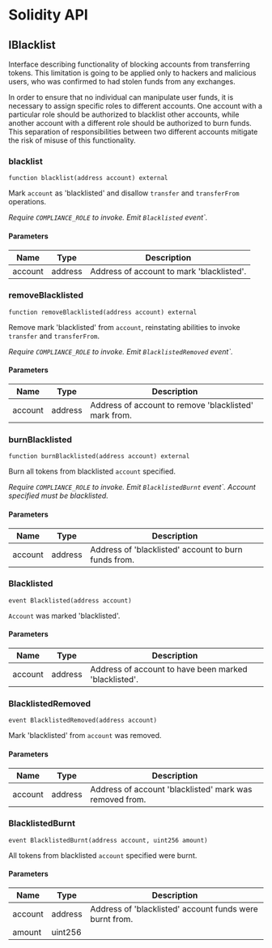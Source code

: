 # Solidity API

## IBlacklist

Interface describing functionality of blocking accounts from transferring tokens.
This limitation is going to be applied only to hackers and malicious users, who was confirmed to had stolen funds from any exchanges.

In order to ensure that no individual can manipulate user funds, it is necessary to assign specific roles to different accounts.
One account with a particular role should be authorized to blacklist other accounts, while another account with a different role should be authorized to burn funds.
This separation of responsibilities between two different accounts mitigate the risk of misuse of this functionality.

### blacklist

```solidity
function blacklist(address account) external
```

Mark `account` as 'blacklisted' and disallow `transfer` and `transferFrom` operations.

_Require `COMPLIANCE_ROLE` to invoke. Emit `Blacklisted` event`._

#### Parameters

| Name    | Type    | Description                               |
| ------- | ------- | ----------------------------------------- |
| account | address | Address of account to mark 'blacklisted'. |

### removeBlacklisted

```solidity
function removeBlacklisted(address account) external
```

Remove mark 'blacklisted' from `account`, reinstating abilities to invoke `transfer` and `transferFrom`.

_Require `COMPLIANCE_ROLE` to invoke. Emit `BlacklistedRemoved` event`._

#### Parameters

| Name    | Type    | Description                                           |
| ------- | ------- | ----------------------------------------------------- |
| account | address | Address of account to remove 'blacklisted' mark from. |

### burnBlacklisted

```solidity
function burnBlacklisted(address account) external
```

Burn all tokens from blacklisted `account` specified.

_Require `COMPLIANCE_ROLE` to invoke. Emit `BlacklistedBurnt` event`. Account specified must be blacklisted._

#### Parameters

| Name    | Type    | Description                                          |
| ------- | ------- | ---------------------------------------------------- |
| account | address | Address of 'blacklisted' account to burn funds from. |

### Blacklisted

```solidity
event Blacklisted(address account)
```

`Account` was marked 'blacklisted'.

#### Parameters

| Name    | Type    | Description                                           |
| ------- | ------- | ----------------------------------------------------- |
| account | address | Address of account to have been marked 'blacklisted'. |

### BlacklistedRemoved

```solidity
event BlacklistedRemoved(address account)
```

Mark 'blacklisted' from `account` was removed.

#### Parameters

| Name    | Type    | Description                                             |
| ------- | ------- | ------------------------------------------------------- |
| account | address | Address of account 'blacklisted' mark was removed from. |

### BlacklistedBurnt

```solidity
event BlacklistedBurnt(address account, uint256 amount)
```

All tokens from blacklisted `account` specified were burnt.

#### Parameters

| Name    | Type    | Description                                             |
| ------- | ------- | ------------------------------------------------------- |
| account | address | Address of 'blacklisted' account funds were burnt from. |
| amount  | uint256 |                                                         |
